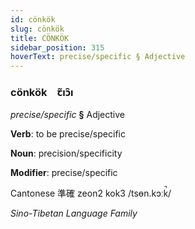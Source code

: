 ```yaml
---
id: cönkök
slug: cönkök
title: CÖNKÖK
sidebar_position: 315
hoverText: precise/specific § Adjective
---
```


### cönkök&emsp;<span kind="abugida">ꞇ̃ıɔ̑ı</span>

*precise/specific* **§** Adjective

**Verb**: to be precise/specific

**Noun**: precision/specificity

**Modifier**: precise/specific

Cantonese 準確 zeon2 kok3 /tsɵn.kɔːk̚/

*Sino-Tibetan Language Family*